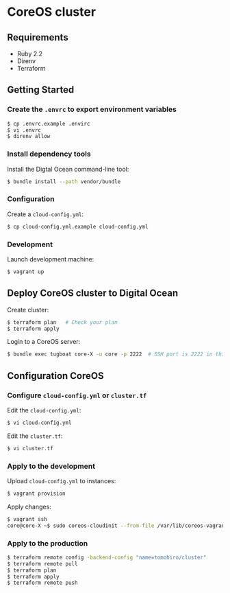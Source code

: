 CoreOS cluster
================================================================================


Requirements
--------------------------------------------------------------------------------

- Ruby 2.2
- Direnv
- Terraform


Getting Started
--------------------------------------------------------------------------------

### Create the `.envrc` to export environment variables

```sh
$ cp .envrc.example .envirc
$ vi .envrc
$ direnv allow
```

### Install dependency tools

Install the Digtal Ocean command-line tool:

```sh
$ bundle install --path vendor/bundle
```

### Configuration

Create a `cloud-config.yml`:

```sh
$ cp cloud-config.yml.example cloud-config.yml
```

### Development

Launch development machine:

```sh
$ vagrant up
```


Deploy CoreOS cluster to Digital Ocean
--------------------------------------------------------------------------------

Create cluster:

```sh
$ terraform plan   # Check your plan
$ terraform apply
```

Login to a CoreOS server:

```sh
$ bundle exec tugboat core-X -u core -p 2222  # SSH port is 2222 in this example
```


Configuration CoreOS
--------------------------------------------------------------------------------

### Configure `cloud-config.yml` or `cluster.tf`

Edit the `cloud-config.yml`:

```sh
$ vi cloud-config.yml
```

Edit the `cluster.tf`:

```sh
$ vi cluster.tf
```


### Apply to the development

Upload `cloud-config.yml` to instances:

```sh
$ vagrant provision
```

Apply changes:

```sh
$ vagrant ssh
core@core-X ~$ sudo coreos-cloudinit --from-file /var/lib/coreos-vagrant/vagrantfile-user-data
```


### Apply to the production

```sh
$ terraform remote config -backend-config "name=tomohiro/cluster"
$ terraform remote pull
$ terraform plan
$ terraform apply
$ terraform remote push
```

